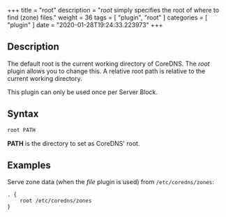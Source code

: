 +++
title = "root"
description = "*root* simply specifies the root of where to find (zone) files."
weight = 36
tags = [ "plugin", "root" ]
categories = [ "plugin" ]
date = "2020-01-28T19:24:33.223973"
+++

## Description

The default root is the current working directory of CoreDNS. The *root* plugin allows you to change
this. A relative root path is relative to the current working directory.

This plugin can only be used once per Server Block.

## Syntax

~~~ txt
root PATH
~~~

**PATH** is the directory to set as CoreDNS' root.

## Examples

Serve zone data (when the *file* plugin is used) from `/etc/coredns/zones`:

~~~ corefile
. {
    root /etc/coredns/zones
}
~~~
